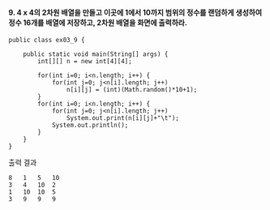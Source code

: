 #### 9. 4 x 4의 2차원 배열을 만들고 이곳에 1에서 10까지 범위의 정수를 랜덤하게 생성하여 정수 16개를 배열에 저장하고, 2차원 배열을 화면에 출력하라.
```
public class ex03_9 {

	public static void main(String[] args) {
		int[][] n = new int[4][4];
		
		for(int i=0; i<n.length; i++) {
			for(int j=0; j<n[i].length; j++) 
				n[i][j] = (int)(Math.random()*10+1);
		}
		for(int i=0; i<n.length; i++) {
			for(int j=0; j<n[i].length; j++) 
				System.out.print(n[i][j]+"\t");
			System.out.println();
		}
	}
}
```
출력 결과
```
8	1	5	10	
3	4	10	2	
1	10	10	5	
3	9	9	9		
```
